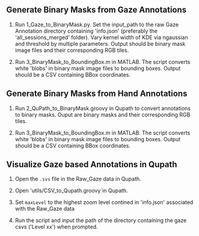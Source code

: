 ## Generate Binary Masks from Gaze Annotations

1) Run 1_Gaze_to_BinaryMask.py. Set the input_path to the raw Gaze Annotation directory containing 'info.json' (preferably the 'all_sessions_merged' folder). Vary kernel width of KDE via ngaussian and threshold by multiple parameters. Output should be binary mask image files and their corresponding RGB tiles.

2) Run 3_BinaryMask_to_BoundingBox.m in MATLAB. The script converts white 'blobs' in binary mask image files to bounding boxes. Output should be a CSV containing BBox coordinates. 

## Generate Binary Masks from Hand Annotations

1) Run 2_QuPath_to_BinaryMask.groovy in Qupath to convert annotations to binary masks. Ouput are binary masks and their corresponding RGB tiles.

2) Run 3_BinaryMask_to_BoundingBox.m in MATLAB. The script converts white 'blobs' in binary mask image files to bounding boxes. Output should be a CSV containing BBox coordinates. 

## Visualize Gaze based Annotations in Qupath
1) Open the `.svs` file in the Raw_Gaze data in Qupath. 
 
2) Open 'utils/CSV_to_Qupath.groovy`in Qupath.
 
3) Set `maxLevel` to the highest zoom level contined in 'info.json' associated with the Raw_Gaze data

4) Run the script and input the path of the directory containing the gaze csvs ('Level xx') when prompted. 
